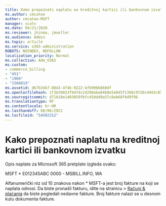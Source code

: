 ```yaml
---
title: Kako prepoznati naplatu na kreditnoj kartici ili bankovnom izvatku
ms.author: cmcatee
author: cmcatee-MSFT
manager: scotv
ms.date: 04/21/2020
ms.reviewer: jkinma, jmueller
ms.audience: Admin
ms.topic: article
ms.service: o365-administration
ROBOTS: NOINDEX, NOFOLLOW
localization_priority: Normal
ms.collection: Adm_O365
ms.custom:
- commerce_billing
- "451"
- "1960"
- "1500019"
ms.assetid: db7b34b7-0843-4f4b-9222-bfb998b860df
ms.openlocfilehash: 1f3b39833f947dc2d298abe84b8e5e045f13b9c9720c4493c85273ea5afa2ebb
ms.sourcegitcommit: d71b18e1403859fbfc45ddd9a57c8ab68f4d9f96
ms.translationtype: MT
ms.contentlocale: hr-HR
ms.lasthandoff: 08/06/2021
ms.locfileid: "54502312"
---
```

# <a name="how-to-identify-a-charge-on-your-credit-card-or-bank-statement"></a>Kako prepoznati naplatu na kreditnoj kartici ili bankovnom izvatku

Opis naplate za Microsoft 365 pretplate izgleda ovako:
  
MSFT \* E012345ABC 0000 - MSBILL.INFO, WA
  
Alfanumerički niz od 10 znakova nakon \* MSFT-a jest broj fakture na koji se naplata odnosi. Da biste pronašli fakturu, idite na stranicu  \> [Računi & plaćanja](https://go.microsoft.com/fwlink/p/?linkid=848039) da biste pogledali nedavne fakture. Broj fakture nalazi se u desnom kutu dokumenta fakture.